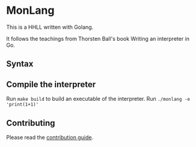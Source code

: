 # MonLang

This is a HHLL written with Golang.

It follows the teachings from Thorsten Ball's book Writing an interpreter in Go.

## Syntax

## Compile the interpreter
Run `make build` to build an executable of the interpreter.
Run `./monlang -e 'print(1+1)'`

## Contributing
Please read the [contribution guide](./contributing.MD).
